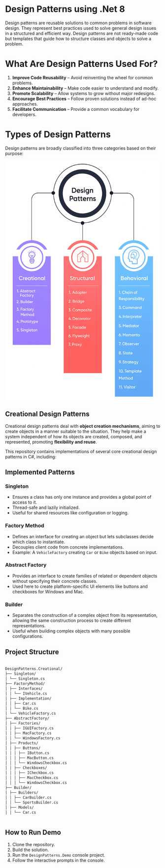 # Design Patterns using .Net 8

Design patterns are reusable solutions to common problems in software design. They represent best practices used to solve general design issues in a structured and efficient way. Design patterns are not ready-made code but templates that guide how to structure classes and objects to solve a problem.

# What Are Design Patterns Used For?

1. **Improve Code Reusability** – Avoid reinventing the wheel for common problems.
2. **Enhance Maintainability** – Make code easier to understand and modify.
3. **Promote Scalability** – Allow systems to grow without major redesigns.
4. **Encourage Best Practices** – Follow proven solutions instead of ad-hoc approaches.
5. **Facilitate Communication** – Provide a common vocabulary for developers.

# Types of Design Patterns
Design patterns are broadly classified into three categories based on their purpose:

![image alt](https://github.com/danishbilalansari/DesignPatterns/blob/c2c3de905127f8113f8d69c72b95bc64ea01a76d/DesignPatterns.png)

## Creational Design Patterns

Creational design patterns deal with **object creation mechanisms**, aiming to create objects in a manner suitable to the situation. They help make a system independent of how its objects are created, composed, and represented, promoting **flexibility and reuse**.

This repository contains implementations of several core creational design patterns in C#, including:

## Implemented Patterns

### Singleton
- Ensures a class has only one instance and provides a global point of access to it.
- Thread-safe and lazily initialized.
- Useful for shared resources like configuration or logging.

### Factory Method
- Defines an interface for creating an object but lets subclasses decide which class to instantiate.
- Decouples client code from concrete implementations.
- Example: A `VehicleFactory` creating `Car` or `Bike` objects based on input.

### Abstract Factory
- Provides an interface to create families of related or dependent objects without specifying their concrete classes.
- Used here to create platform-specific UI elements like buttons and checkboxes for Windows and Mac.

### Builder
- Separates the construction of a complex object from its representation, allowing the same construction process to create different representations.
- Useful when building complex objects with many possible configurations.

## Project Structure

<pre lang="text"><code>
DesignPatterns.Creational/
├── Singleton/
│ └── Singleton.cs
├── FactoryMethod/
│ ├── Interfaces/
│ │ └── IVehicle.cs
│ ├── Implementation/
│ │ ├── Car.cs
│ │ └── Bike.cs
│ └── VehicleFactory.cs
├── AbstractFactory/
│ ├── Factories/
│ │ ├── IGUIFactory.cs
│ │ ├── MacFactory.cs
│ │ └── WindowsFactory.cs
│ ├── Products/  
│ │ ├── Buttons/
│ │ │ ├── IButton.cs
│ │ │ ├── MacButton.cs
│ │ │ └── WindowsCheckbox.cs
│ │ ├── Checkboxes/
│ │ │ ├── ICheckbox.cs
│ │ │ ├── MacCheckbox.cs
│ │ │ └── WindowsCheckbox.cs
├── Builder/
│ ├── Builders/
│ │ ├── CarBuilder.cs
│ │ └── SportsBuilder.cs
│ ├── Models/
│ │ └── Car.cs

</code></pre>

<!--
## Usage

A console application project (`DesignPatterns.Demo`) references this library and provides an interactive demonstration:

- Demonstrates the Singleton pattern with a global instance.
- Prompts for vehicle type to demonstrate Factory Method.
- Prompts for UI platform to demonstrate Abstract Factory.
-->

## How to Run Demo

1. Clone the repository.
2. Build the solution.
3. Run the `DesignPatterns.Demo` console project.
4. Follow the interactive prompts in the console.
